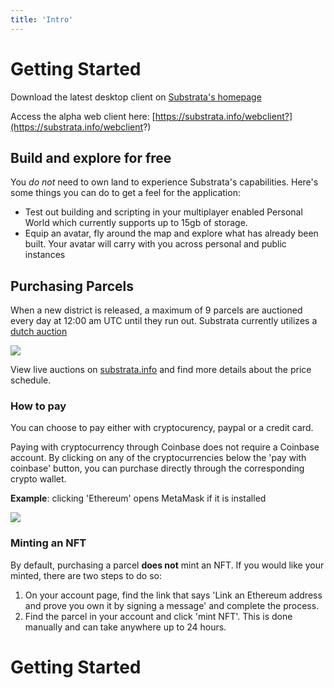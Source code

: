 ```yaml
---
title: 'Intro'
---
```


# Getting Started

Download the latest desktop client on [Substrata's homepage](https://substrata.info/)

Access the alpha web client here: [https://substrata.info/webclient?](https://substrata.info/webclient?)

## Build and explore for free

You *do not* need to own land to experience Substrata's capabilities. Here's some things you can do to get a feel for the application: 
- Test out building and scripting in your multiplayer enabled Personal World which currently supports up to 15gb of storage.
- Equip an avatar, fly around the map and explore what has already been built. Your avatar will carry with you across personal and public instances

## Purchasing Parcels

When a new district is released, a maximum of 9 parcels are auctioned every day at 12:00 am UTC until they run out. Substrata currently utilizes a [dutch auction](https://www.investopedia.com/terms/d/dutchauction.asp#:~:text=A%20Dutch%20auction%20is%20a,terms%20of%20quantity%20and%20price.)

![](https://i.imgur.com/LYVw0CZ.jpg)

View live auctions on [substrata.info](https://substrata.info/parcel_auction_list) and find more details about the price schedule.

### How to pay 

You can choose to pay either with cryptocurency, paypal or a credit card.

Paying with cryptocurrency through Coinbase does not require a Coinbase account. By clicking on any of the cryptocurrencies below the 'pay with coinbase' button, you can purchase directly through the corresponding crypto wallet. 

**Example**: clicking 'Ethereum' opens MetaMask if it is installed

![](https://i.imgur.com/npkrbr1.png)

### Minting an NFT 

By default, purchasing a parcel **does not** mint an NFT. If you would like your minted, there are two steps to do so:
1. On your account page, find the link that says 'Link an Ethereum address and prove you own it by signing a message' and complete the process.
2. Find the parcel in your account and click 'mint NFT'. This is done manually and can take anywhere up to 24 hours.
# Getting Started
